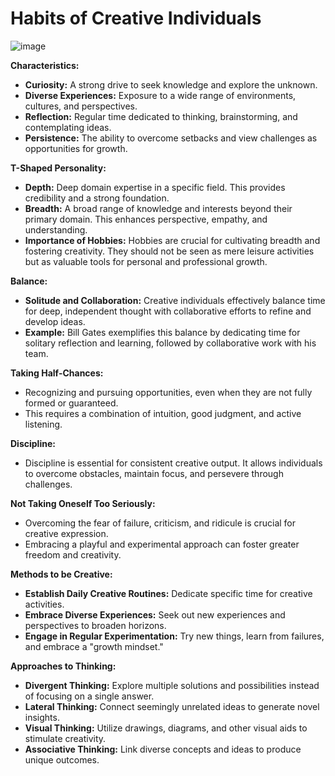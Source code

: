 # Habits of Creative Individuals

![image](https://github.com/user-attachments/assets/4c770843-025d-46a9-8d4e-f7782ba8eb4d)

**Characteristics:**

* **Curiosity:** A strong drive to seek knowledge and explore the unknown.
* **Diverse Experiences:** Exposure to a wide range of environments, cultures, and perspectives.
* **Reflection:** Regular time dedicated to thinking, brainstorming, and contemplating ideas.
* **Persistence:** The ability to overcome setbacks and view challenges as opportunities for growth.

**T-Shaped Personality:**

* **Depth:** Deep domain expertise in a specific field. This provides credibility and a strong foundation.
* **Breadth:** A broad range of knowledge and interests beyond their primary domain. This enhances perspective, empathy, and understanding.
* **Importance of Hobbies:** Hobbies are crucial for cultivating breadth and fostering creativity. They should not be seen as mere leisure activities but as valuable tools for personal and professional growth.

**Balance:**

* **Solitude and Collaboration:** Creative individuals effectively balance time for deep, independent thought with collaborative efforts to refine and develop ideas. 
* **Example:** Bill Gates exemplifies this balance by dedicating time for solitary reflection and learning, followed by collaborative work with his team.

**Taking Half-Chances:**

* Recognizing and pursuing opportunities, even when they are not fully formed or guaranteed.
* This requires a combination of intuition, good judgment, and active listening.

**Discipline:**

* Discipline is essential for consistent creative output. It allows individuals to overcome obstacles, maintain focus, and persevere through challenges.

**Not Taking Oneself Too Seriously:**

* Overcoming the fear of failure, criticism, and ridicule is crucial for creative expression. 
* Embracing a playful and experimental approach can foster greater freedom and creativity.

**Methods to be Creative:**

* **Establish Daily Creative Routines:** Dedicate specific time for creative activities.
* **Embrace Diverse Experiences:** Seek out new experiences and perspectives to broaden horizons.
* **Engage in Regular Experimentation:** Try new things, learn from failures, and embrace a "growth mindset."

**Approaches to Thinking:**

* **Divergent Thinking:** Explore multiple solutions and possibilities instead of focusing on a single answer.
* **Lateral Thinking:** Connect seemingly unrelated ideas to generate novel insights.
* **Visual Thinking:** Utilize drawings, diagrams, and other visual aids to stimulate creativity.
* **Associative Thinking:** Link diverse concepts and ideas to produce unique outcomes.

